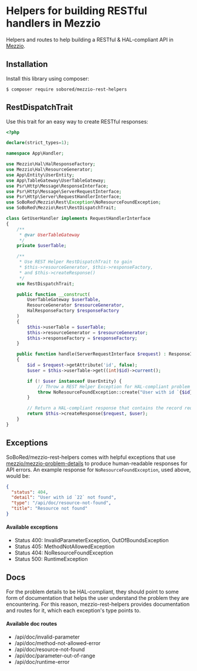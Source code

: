 # Helpers for building RESTful handlers in Mezzio

Helpers and routes to help building a RESTful & HAL-compliant API in [Mezzio](https://github.com/mezzio/mezzio).

## Installation

Install this library using composer:

```
$ composer require sobored/mezzio-rest-helpers
```

## RestDispatchTrait

Use this trait for an easy way to create RESTful responses:

```php
<?php

declare(strict_types=1);

namespace App\Handler;

use Mezzio\Hal\HalResponseFactory;
use Mezzio\Hal\ResourceGenerator;
use App\Entity\UserEntity;
use App\TableGateway\UserTableGateway;
use Psr\Http\Message\ResponseInterface;
use Psr\Http\Message\ServerRequestInterface;
use Psr\Http\Server\RequestHandlerInterface;
use SoBoRed\Mezzio\Rest\Exception\NoResourceFoundException;
use SoBoRed\Mezzio\Rest\RestDispatchTrait;

class GetUserHandler implements RequestHandlerInterface
{
    /**
     * @var UserTableGateway
     */
    private $userTable;

    /**
     * Use REST Helper RestDispatchTrait to gain
     * $this->resourceGenerator, $this->responseFactory,
     * and $this->createResponse()
     */
    use RestDispatchTrait;

    public function __construct(
        UserTableGateway $userTable,
        ResourceGenerator $resourceGenerator,
        HalResponseFactory $responseFactory
    )
    {
        $this->userTable = $userTable;
        $this->resourceGenerator = $resourceGenerator;
        $this->responseFactory = $responseFactory;
    }

    public function handle(ServerRequestInterface $request) : ResponseInterface
    {
        $id = $request->getAttribute('id', false);
        $user = $this->userTable->get((int)$id)->current();

        if (! $user instanceof UserEntity) {
            // Throw a REST Helper Exception for HAL-compliant problem details in response
            throw NoResourceFoundException::create("User with id `{$id}` not found");
        }

        // Return a HAL-compliant response that contains the record requested
        return $this->createResponse($request, $user);
    }
}
```

## Exceptions

SoBoRed/mezzio-rest-helpers comes with helpful exceptions that use
[mezzio/mezzio-problem-details](https://github.com/mezzio/mezzio-problem-details)
to produce human-readable responses for API errors. An example
response for `NoResourceFoundException`, used above, would be:

```json
{
  "status": 404,
  "detail": "User with id `22` not found",
  "type": "/api/doc/resource-not-found",
  "title": "Resource not found"
}
```

#### Available exceptions

- Status 400: InvalidParameterException, OutOfBoundsException
- Status 405: MethodNotAllowedException
- Status 404: NoResourceFoundException
- Status 500: RuntimeException

## Docs

For the problem details to be HAL-compliant, they should point
to some form of documentation that helps the user understand the
problem they are encountering. For this reason, mezzio-rest-helpers
provides documentation and routes for it, which each exception's
type points to.

#### Available doc routes

- /api/doc/invalid-parameter
- /api/doc/method-not-allowed-error
- /api/doc/resource-not-found
- /api/doc/parameter-out-of-range
- /api/doc/runtime-error
